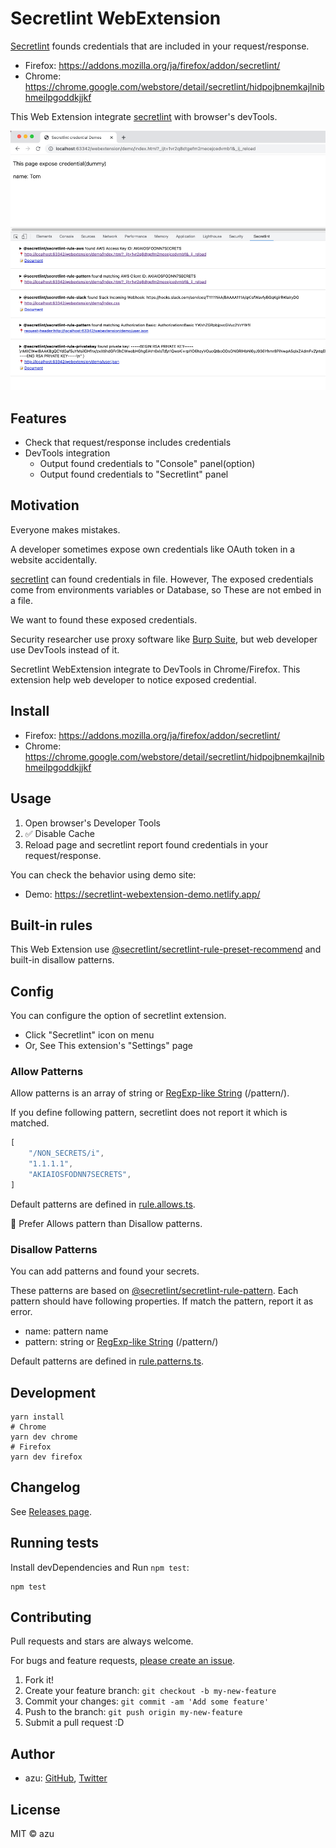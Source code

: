 # Secretlint WebExtension

[Secretlint](https://github.com/secretlint/secretlint) founds credentials that are included in your request/response.

- Firefox: <https://addons.mozilla.org/ja/firefox/addon/secretlint/>
- Chrome: <https://chrome.google.com/webstore/detail/secretlint/hidpojbnemkajlnibhmeilpgoddkjjkf>

This Web Extension integrate [secretlint](https://github.com/secretlint/secretlint) with browser's devTools.

![screenshot](img.png)

## Features

- Check that request/response includes credentials
- DevTools integration
    - Output found credentials to "Console" panel(option)
    - Output found credentials to "Secretlint" panel

## Motivation

Everyone makes mistakes.

A developer sometimes expose own credentials like OAuth token in a website accidentally.

[secretlint](https://github.com/secretlint/secretlint) can found credentials in file.
However, The exposed credentials come from environments variables or Database, so These are not embed in a file.

We want to found these exposed credentials.

Security researcher use proxy software like [Burp Suite](https://portswigger.net/burp), but web developer use DevTools instead of it.

Secretlint WebExtension integrate to DevTools in Chrome/Firefox.
This extension help web developer to notice exposed credential.

## Install

- Firefox: <https://addons.mozilla.org/ja/firefox/addon/secretlint/>
- Chrome: <https://chrome.google.com/webstore/detail/secretlint/hidpojbnemkajlnibhmeilpgoddkjjkf>

## Usage

1. Open browser's Developer Tools
2. ✅ Disable Cache
3. Reload page and secretlint report found credentials in your request/response.

You can check the behavior using demo site:

- Demo: <https://secretlint-webextension-demo.netlify.app/>

## Built-in rules

This Web Extension use [@secretlint/secretlint-rule-preset-recommend](https://github.com/secretlint/secretlint/tree/master/packages/@secretlint/secretlint-rule-preset-recommend/) and built-in disallow patterns.

## Config

You can configure the option of secretlint extension.

- Click "Secretlint" icon on menu
- Or, See This extension's "Settings" page

### Allow Patterns

Allow patterns is an array of string or [RegExp-like String](https://github.com/textlint/regexp-string-matcher#regexp-like-string) (/pattern/).

If you define following pattern, secretlint does not report it which is matched.

```ts
[
    "/NON_SECRETS/i",
    "1.1.1.1",
    "AKIAIOSFODNN7SECRETS",
]
```

Default patterns are defined in [rule.allows.ts](app/scripts/secretlint/rule.allows.ts).

:memo: Prefer Allows pattern than Disallow patterns.

### Disallow Patterns

You can add patterns and found your secrets. 

These patterns are based on [@secretlint/secretlint-rule-pattern](https://github.com/secretlint/secretlint/tree/master/packages/%40secretlint/secretlint-rule-pattern).
Each pattern should have following properties. If match the pattern, report it as error.

- name: pattern name
- pattern: string or [RegExp-like String](https://github.com/textlint/regexp-string-matcher#regexp-like-string) (/pattern/)

Default patterns are defined in [rule.patterns.ts](app/scripts/secretlint/rule.patterns.ts).

## Development

    yarn install
    # Chrome
    yarn dev chrome
    # Firefox
    yarn dev firefox

## Changelog

See [Releases page](https://github.com/secretlint/webextension/releases).

## Running tests

Install devDependencies and Run `npm test`:

    npm test

## Contributing

Pull requests and stars are always welcome.

For bugs and feature requests, [please create an issue](https://github.com/secretlint/webextension/issues).

1. Fork it!
2. Create your feature branch: `git checkout -b my-new-feature`
3. Commit your changes: `git commit -am 'Add some feature'`
4. Push to the branch: `git push origin my-new-feature`
5. Submit a pull request :D

## Author

- azu: [GitHub](https://github.com/azu), [Twitter](https://twitter.com/azu_re)

## License

MIT © azu
